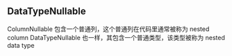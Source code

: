 ## DataTypeNullable
ColumnNullable 包含一个普通列，这个普通列在代码里通常被称为 nested column
DataTypeNullable 也一样，其包含一个普通类型，该类型被称为 nested data type